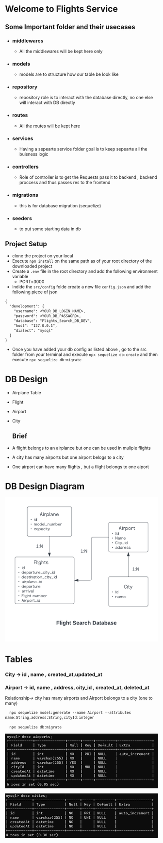 # Welcome to Flights Service

## Some Important folder and their usecases

- ### middlewares
  - All the middlewares will be kept here only
- ### models
  - models are to structure how our table be look like
- ### repository
  - repository role is to interact with the database directly, no one else will interact with DB directly
- ### routes
  - All the routes will be kept here
- ### services
  - Having a sepearte service folder goal is to keep sepearte all the buisness logic
- ### controllers
  - Role of controller is to get the Requests pass it to backend , backend proccess and thus passes res to the frontend
- ### migrations
  - this is for database migration (sequelize)
- ### seeders
  - to put some starting data in db

## Project Setup

- clone the project on your local
- Execute `npm install` on the same path as of your root directory of the downloaded project
- Create a `.env` file in the root directory and add the following environment variable
  - PORT=3000
- Indide the `src/config` folde create a new file `config.json` and add the following piece of json

```
{
  "development": {
    "username": <YOUR_DB_LOGIN_NAME>,
    "password": <YOUR_DB_PASSWORD>,
    "database": "Flights_Search_DB_DEV",
    "host": "127.0.0.1",
    "dialect": "mysql"
  }
}
```

- Once you have added your db config as listed above , go to the src folder from your terminal and execute `npx sequelize db:create`
  and then execute
  `npx sequelize db:migrate`

# DB Design

- Airplane Table
- Flight
- Airport
- City

  ## Brief

- A flight belongs to an airplance but one can be used in muliple flights
- A city has many airports but one airport belogs to a city
- One airport can have many flights , but a flight belongs to one aiport

# DB Design Diagram

![Alt text](designDiagram.png)

# Tables

### City -> id , name , created_at,updated_at

### Airport -> id, name , address, city_id , created_at, deleted_at

Relationship-> city has many airports and Airport belongs to a city (one to many)

```
  npx sequelize model:generate --name Airport --attributes name:String,address:String,cityId:integer

  npx sequelize db:migrate
```

![airportsTableSS](airportsTableSS.png)

![citiesTableSS](citiesTableSS.png)
